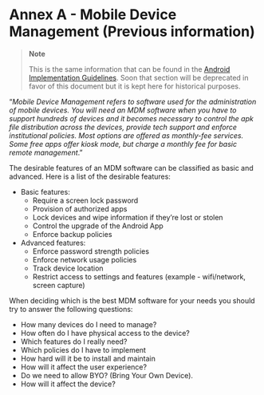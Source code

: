 # Annex A - Mobile Device Management (Previous information)

>
> **Note**
>
> This is the same information that can be found in the [Android Implementation Guidelines](https://docs.dhis2.org/master/en/dhis2_android_implementation_guideline/scale-up.html#mobile-device-management). Soon that section will be deprecated in favor of this document but it is kept here for historical purposes.

“_Mobile Device Management refers to  software used for the administration of mobile devices. You will need an MDM software when you have to support hundreds of devices and it becomes necessary to control the apk file distribution across the devices, provide tech support and enforce institutional policies. Most options are offered as monthly-fee services. Some free apps offer kiosk mode, but charge a monthly fee for basic remote management_.”

The desirable features of an MDM software can be classified as basic and advanced. Here is a list of the desirable features:

*   Basic features:
    *   Require a screen lock password
    *   Provision of authorized apps
    *   Lock devices and wipe information if they’re lost or stolen
    *   Control the upgrade of the Android App
    *   Enforce backup policies
*   Advanced features:
    *   Enforce password strength policies
    *   Enforce network usage policies
    *   Track device location
    *   Restrict access to settings and features (example - wifi/network, screen capture)

When deciding which is the best MDM software for your needs you should try to answer the following questions:

*   How many devices do I need to manage?
*   How often do I have physical access to the device?
*   Which features do I really need?
*   Which policies do I have to implement
*   How hard will it be to install and maintain
*   How will it affect the user experience?
*   Do we need to allow BYO? (Bring Your Own Device).
*   How will it affect the device?

